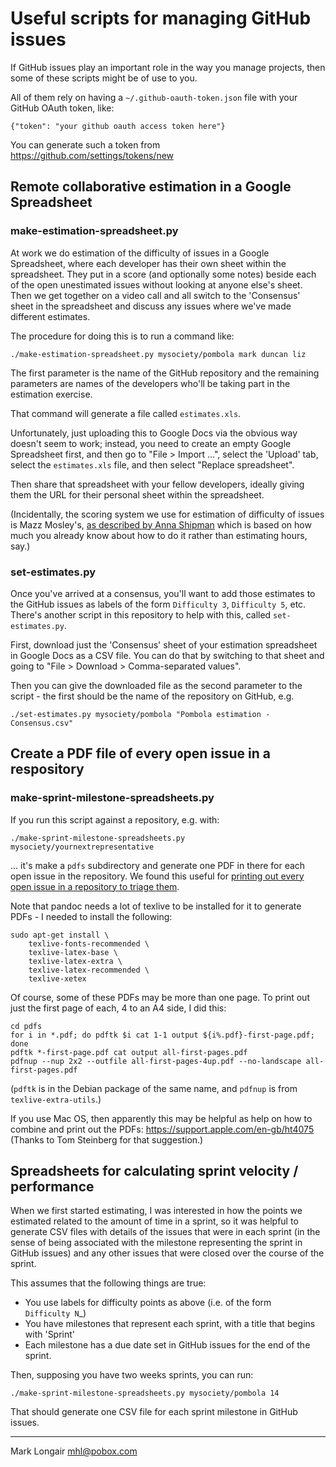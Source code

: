 # Useful scripts for managing GitHub issues

If GitHub issues play an important role in the way you manage
projects, then some of these scripts might be of use to you.

All of them rely on having a `~/.github-oauth-token.json` file
with your GitHub OAuth token, like:

```
{"token": "your github oauth access token here"}
```

You can generate such a token from
https://github.com/settings/tokens/new

## Remote collaborative estimation in a Google Spreadsheet

### make-estimation-spreadsheet.py

At work we do estimation of the difficulty of issues in a Google
Spreadsheet, where each developer has their own sheet within the
spreadsheet.  They put in a score (and optionally some notes)
beside each of the open unestimated issues without looking at
anyone else's sheet.  Then we get together on a video call and
all switch to the 'Consensus' sheet in the spreadsheet and
discuss any issues where we've made different estimates.

The procedure for doing this is to run a command like:

```
./make-estimation-spreadsheet.py mysociety/pombola mark duncan liz
```

The first parameter is the name of the GitHub repository and the
remaining parameters are names of the developers who'll be
taking part in the estimation exercise.

That command will generate a file called `estimates.xls`.

Unfortunately, just uploading this to Google Docs via
the obvious way doesn't seem to work; instead, you need to
create an empty Google Spreadsheet first, and then go to
"File > Import ...", select the 'Upload' tab, select the
`estimates.xls` file, and then select "Replace spreadsheet".

Then share that spreadsheet with your fellow developers, ideally
giving them the URL for their personal sheet within the
spreadsheet.

(Incidentally, the scoring system we use for estimation of
difficulty of issues is Mazz Mosley's,
[as described by Anna Shipman](http://www.annashipman.co.uk/jfdi/how-to-estimate.html)
which is based on how much you already know about how to do it
rather than estimating hours, say.)

### set-estimates.py

Once you've arrived at a consensus, you'll want to add those
estimates to the GitHub issues as labels of the form
`Difficulty 3`, `Difficulty 5`, etc. There's another script in
this repository to help with this, called `set-estimates.py`.

First, download just the 'Consensus' sheet of your estimation
spreadsheet in Google Docs as a CSV file. You can do that by
switching to that sheet and going to
"File > Download > Comma-separated values".

Then you can give the downloaded file as the second parameter to
the script - the first should be the name of the repository on
GitHub, e.g.

```
./set-estimates.py mysociety/pombola "Pombola estimation - Consensus.csv"
```

## Create a PDF file of every open issue in a respository

### make-sprint-milestone-spreadsheets.py

If you run this script against a repository, e.g. with:

```
./make-sprint-milestone-spreadsheets.py mysociety/yournextrepresentative
```

... it's make a `pdfs` subdirectory and generate one PDF in
there for each open issue in the repository. We found this
useful for
[printing out every open issue in a repository to triage them](http://longair.net/blog/2014/02/16/printing-out-github-issues-for-triage-or-estimation/).

Note that pandoc needs a lot of texlive to be installed for it
to generate PDFs - I needed to install the following:

```
sudo apt-get install \
    texlive-fonts-recommended \
    texlive-latex-base \
    texlive-latex-extra \
    texlive-latex-recommended \
    texlive-xetex
```

Of course, some of these PDFs may be more than one page. To
print out just the first page of each, 4 to an A4 side, I did
this:

```
cd pdfs
for i in *.pdf; do pdftk $i cat 1-1 output ${i%.pdf}-first-page.pdf; done
pdftk *-first-page.pdf cat output all-first-pages.pdf
pdfnup --nup 2x2 --outfile all-first-pages-4up.pdf --no-landscape all-first-pages.pdf
```

(`pdftk` is in the Debian package of the same name, and `pdfnup`
is from `texlive-extra-utils`.)

If you use Mac OS, then apparently this may be helpful as help
on how to combine and print out the PDFs:
https://support.apple.com/en-gb/ht4075 (Thanks to Tom Steinberg
for that suggestion.)

## Spreadsheets for calculating sprint velocity / performance

When we first started estimating, I was interested in how the
points we estimated related to the amount of time in a sprint,
so it was helpful to generate CSV files with details of the
issues that were in each sprint (in the sense of being
associated with the milestone representing the sprint in GitHub
issues) and any other issues that were closed over the course of
the sprint.

This assumes that the following things are true:

* You use labels for difficulty points as above (i.e. of the
  form `Difficulty N`_)
* You have milestones that represent each sprint, with a title
  that begins with 'Sprint'
* Each milestone has a due date set in GitHub issues for the end
  of the sprint.

Then, supposing you have two weeks sprints, you can run:

```
./make-sprint-milestone-spreadsheets.py mysociety/pombola 14
```

That should generate one CSV file for each sprint milestone in
GitHub issues.

---

Mark Longair <mhl@pobox.com>
